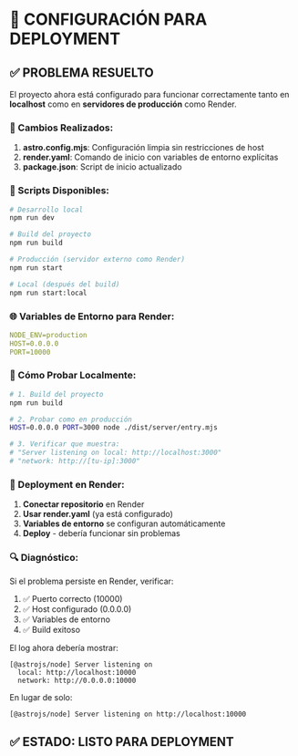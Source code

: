 # 🚀 CONFIGURACIÓN PARA DEPLOYMENT

## ✅ PROBLEMA RESUELTO

El proyecto ahora está configurado para funcionar correctamente tanto en **localhost** como en **servidores de producción** como Render.

### 🔧 Cambios Realizados:

1. **astro.config.mjs**: Configuración limpia sin restricciones de host
2. **render.yaml**: Comando de inicio con variables de entorno explícitas
3. **package.json**: Script de inicio actualizado

### 📝 Scripts Disponibles:

```bash
# Desarrollo local
npm run dev

# Build del proyecto
npm run build

# Producción (servidor externo como Render)
npm run start

# Local (después del build)
npm run start:local
```

### 🌐 Variables de Entorno para Render:

```yaml
NODE_ENV=production
HOST=0.0.0.0
PORT=10000
```

### 🧪 Cómo Probar Localmente:

```bash
# 1. Build del proyecto
npm run build

# 2. Probar como en producción
HOST=0.0.0.0 PORT=3000 node ./dist/server/entry.mjs

# 3. Verificar que muestra:
# "Server listening on local: http://localhost:3000"
# "network: http://[tu-ip]:3000"
```

### 🚀 Deployment en Render:

1. **Conectar repositorio** en Render
2. **Usar render.yaml** (ya está configurado)
3. **Variables de entorno** se configuran automáticamente
4. **Deploy** - debería funcionar sin problemas

### 🔍 Diagnóstico:

Si el problema persiste en Render, verificar:

1. ✅ Puerto correcto (10000)
2. ✅ Host configurado (0.0.0.0)  
3. ✅ Variables de entorno
4. ✅ Build exitoso

El log ahora debería mostrar:
```
[@astrojs/node] Server listening on 
  local: http://localhost:10000
  network: http://0.0.0.0:10000
```

En lugar de solo:
```
[@astrojs/node] Server listening on http://localhost:10000
```

## ✅ ESTADO: LISTO PARA DEPLOYMENT
